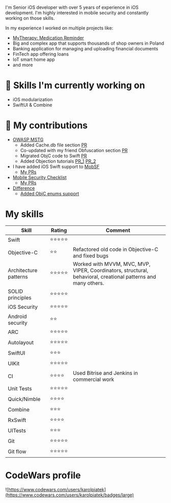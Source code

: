 
I'm Senior iOS developer with over 5 years of experience in iOS development.
I'm highly interested in mobile security and constantly working on those skills.

In my experience I worked on multiple projects like:
- [MyTherapy: Medication Reminder](https://apps.apple.com/app/mytherapy-pill-reminder/id662170995)
- Big and complex app that supports thousands of shop owners in Poland
- Banking application for managing and uploading financial documents
- FinTech app offering loans
- IoT smart home app
- and more

# 🌱 Skills I'm currently working on
- iOS modularization
- SwiftUI & Combine

# 👷 My contributions

- [OWASP MSTG](https://github.com/OWASP/owasp-mstg)
  - Added Cache.db file section [PR](https://github.com/OWASP/owasp-mstg/pull/1831)
  - Co-updated with my friend Obfuscation section [PR](https://github.com/OWASP/owasp-mstg/pull/1712)
  - Migrated ObjC code to Swift [PR](https://github.com/OWASP/owasp-mstg/pull/1856)
  - Added Objection tutorials [PR_1](https://github.com/OWASP/owasp-mstg/pull/1764) [PR_2](https://github.com/OWASP/owasp-mstg/pull/1789)
- I have added iOS Swift support to [MobSF](https://github.com/MobSF/Mobile-Security-Framework-MobSF)
  - [My PRs](https://github.com/MobSF/Mobile-Security-Framework-MobSF/pulls?q=is%3Apr+author%3Akarolpiateknet+is%3Aclosed)
- [Mobile Security Checklist](https://github.com/netguru/mobile-security-checklist)
  - [My PRs](https://github.com/netguru/mobile-security-checklist/pulls?q=is%3Apr+author%3Akarolpiateknet)
- [Difference](https://github.com/krzysztofzablocki/Difference)
  - [Added ObjC enums support](https://github.com/krzysztofzablocki/Difference/pulls?q=is%3Apr+author%3Akarolpiateknet+)

# My skills

| Skill | Rating   | Comment |
| ----- | -------- | --------|
| Swift | ⭐⭐⭐⭐⭐ | |
| Objective-C | ⭐⭐ | Refactored old code in Objective-C and fixed bugs |
| Architecture patterns | ⭐⭐⭐⭐⭐ | Worked with MVVM, MVC, MVP, VIPER, Coordinators, structural, behavioral, creational patterns and many others. |
| SOLID principles | ⭐⭐⭐⭐⭐ | |
| iOS Security | ⭐⭐⭐⭐⭐ | |
| Android security | ⭐⭐ | |
| ARC | ⭐⭐⭐⭐⭐ | |
| Autolayout | ⭐⭐⭐⭐⭐ | |
| SwiftUI | ⭐⭐⭐ | |
| UIKit | ⭐⭐⭐⭐⭐ | |
| CI  | ⭐⭐⭐⭐ | Used Bitrise and Jenkins in commercial work |
| Unit Tests | ⭐⭐⭐⭐⭐ | |
| Quick/Nimble | ⭐⭐⭐⭐ | |
| Combine | ⭐⭐⭐ | |
| RxSwift | ⭐⭐⭐⭐ | |
| UITests | ⭐⭐⭐ | |
| Git | ⭐⭐⭐⭐⭐ | |
| Git flow | ⭐⭐⭐⭐⭐ | |

# CodeWars profile

![https://www.codewars.com/users/karolpiatek](https://www.codewars.com/users/karolpiatek/badges/large)
